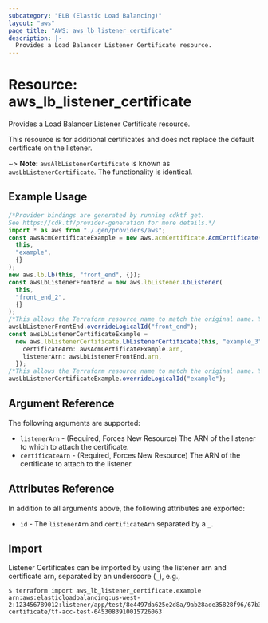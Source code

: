 ```yaml
---
subcategory: "ELB (Elastic Load Balancing)"
layout: "aws"
page_title: "AWS: aws_lb_listener_certificate"
description: |-
  Provides a Load Balancer Listener Certificate resource.
---
```


# Resource: aws\_lb\_listener\_certificate

Provides a Load Balancer Listener Certificate resource.

This resource is for additional certificates and does not replace the default certificate on the listener.

\~> **Note:** `awsAlbListenerCertificate` is known as `awsLbListenerCertificate`. The functionality is identical.

## Example Usage

```typescript
/*Provider bindings are generated by running cdktf get.
See https://cdk.tf/provider-generation for more details.*/
import * as aws from "./.gen/providers/aws";
const awsAcmCertificateExample = new aws.acmCertificate.AcmCertificate(
  this,
  "example",
  {}
);
new aws.lb.Lb(this, "front_end", {});
const awsLbListenerFrontEnd = new aws.lbListener.LbListener(
  this,
  "front_end_2",
  {}
);
/*This allows the Terraform resource name to match the original name. You can remove the call if you don't need them to match.*/
awsLbListenerFrontEnd.overrideLogicalId("front_end");
const awsLbListenerCertificateExample =
  new aws.lbListenerCertificate.LbListenerCertificate(this, "example_3", {
    certificateArn: awsAcmCertificateExample.arn,
    listenerArn: awsLbListenerFrontEnd.arn,
  });
/*This allows the Terraform resource name to match the original name. You can remove the call if you don't need them to match.*/
awsLbListenerCertificateExample.overrideLogicalId("example");

```

## Argument Reference

The following arguments are supported:

* `listenerArn` - (Required, Forces New Resource) The ARN of the listener to which to attach the certificate.
* `certificateArn` - (Required, Forces New Resource) The ARN of the certificate to attach to the listener.

## Attributes Reference

In addition to all arguments above, the following attributes are exported:

* `id` - The `listenerArn` and `certificateArn` separated by a `_`.

## Import

Listener Certificates can be imported by using the listener arn and certificate arn, separated by an underscore (`_`), e.g.,

```console
$ terraform import aws_lb_listener_certificate.example arn:aws:elasticloadbalancing:us-west-2:123456789012:listener/app/test/8e4497da625e2d8a/9ab28ade35828f96/67b3d2d36dd7c26b_arn:aws:iam::123456789012:server-certificate/tf-acc-test-6453083910015726063
```
